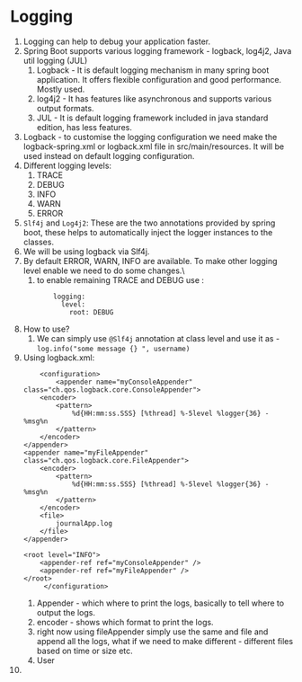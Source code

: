 <h1>Logging</h1>


1. Logging can help to debug your application faster.
2. Spring Boot supports various logging framework - logback, log4j2, Java util logging (JUL)
   1. Logback - It is default logging mechanism in many spring boot application. It offers flexible configuration and good performance. Mostly used.
   2. log4j2 - It has features like asynchronous and supports various output formats.
   3. JUL - It is default logging framework included in java standard edition, has less features.
3. Logback - to customise the logging configuration we need make the logback-spring.xml or logback.xml file in src/main/resources. It will be used instead on default logging configuration.
4. Different logging levels: 
   1. TRACE
   2. DEBUG
   3. INFO
   4. WARN
   5. ERROR
5. ```Slf4j``` and ```Log4j2```: These are the two annotations provided by spring boot, these helps to automatically inject the logger instances to the classes.
6. We will be using logback via Slf4j.
7. By default ERROR, WARN, INFO are available. To make other logging level enable we need to do some changes.\
   1. to enable remaining TRACE and DEBUG use : 
        ```
            logging:
              level:
                root: DEBUG
      ```
8. How to use?
   1. We can simply use ```@Slf4j``` annotation at class level and use it as - ```log.info("some message {} ", username)```
9. Using logback.xml:
    ```
        <configuration>
            <appender name="myConsoleAppender" class="ch.qos.logback.core.ConsoleAppender">
        <encoder>
            <pattern>
                %d{HH:mm:ss.SSS} [%thread] %-5level %logger{36} - %msg%n
            </pattern>
        </encoder>
    </appender>
    <appender name="myFileAppender" class="ch.qos.logback.core.FileAppender">
        <encoder>
            <pattern>
                %d{HH:mm:ss.SSS} [%thread] %-5level %logger{36} - %msg%n
            </pattern>
        </encoder>
        <file>
            journalApp.log
        </file>
    </appender>

    <root level="INFO">
        <appender-ref ref="myConsoleAppender" />
        <appender-ref ref="myFileAppender" />
    </root>
         </configuration>
   ```
   1. Appender - which where to print the logs, basically to tell where to output the logs.
   2. encoder - shows which format to print the logs.
   3. right now using fileAppender simply use the same and file and append all the logs, what if we need to make different - different files based on time or size etc.
   4. User 
10. 